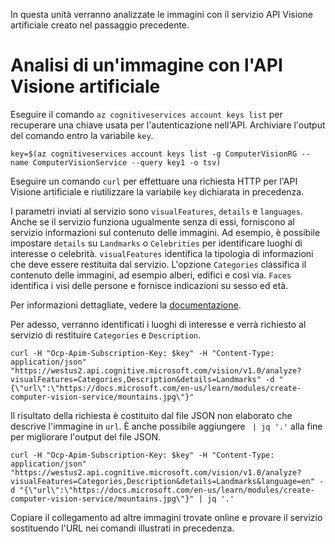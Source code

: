 In questa unità verranno analizzate le immagini con il servizio API Visione artificiale creato nel passaggio precedente.

# <a name="analyzing-an-image-with-computer-vision-api"></a>Analisi di un'immagine con l'API Visione artificiale

Eseguire il comando `az cognitiveservices account keys list` per recuperare una chiave usata per l'autenticazione nell'API. Archiviare l'output del comando entro la variabile `key`.

```azurecli
key=$(az cognitiveservices account keys list -g ComputerVisionRG --name ComputerVisionService --query key1 -o tsv)
```

Eseguire un comando `curl` per effettuare una richiesta HTTP per l'API Visione artificiale e riutilizzare la variabile `key` dichiarata in precedenza.

I parametri inviati al servizio sono `visualFeatures`, `details` e `languages`. Anche se il servizio funziona ugualmente senza di essi, forniscono al servizio informazioni sul contenuto delle immagini. Ad esempio, è possibile impostare `details` su `Landmarks` o `Celebrities` per identificare luoghi di interesse o celebrità. `visualFeatures` identifica la tipologia di informazioni che deve essere restituita dal servizio. L'opzione `Categories` classifica il contenuto delle immagini, ad esempio alberi, edifici e così via. `Faces` identifica i visi delle persone e fornisce indicazioni su sesso ed età.

Per informazioni dettagliate, vedere la [documentazione](https://westus.dev.cognitive.microsoft.com/docs/services/56f91f2d778daf23d8ec6739/operations/56f91f2e778daf14a499e1fa).

Per adesso, verranno identificati i luoghi di interesse e verrà richiesto al servizio di restituire `Categories` e `Description`.

```azurecli
curl -H "Ocp-Apim-Subscription-Key: $key" -H "Content-Type: application/json" "https://westus2.api.cognitive.microsoft.com/vision/v1.0/analyze?visualFeatures=Categories,Description&details=Landmarks" -d "{\"url\":\"https://docs.microsoft.com/en-us/learn/modules/create-computer-vision-service/mountains.jpg\"}"
```

Il risultato della richiesta è costituito dal file JSON non elaborato che descrive l'immagine in `url`. È anche possibile aggiungere ` | jq '.'` alla fine per migliorare l'output del file JSON.

```azurecli
curl -H "Ocp-Apim-Subscription-Key: $key" -H "Content-Type: application/json" "https://westus2.api.cognitive.microsoft.com/vision/v1.0/analyze?visualFeatures=Categories,Description&details=Landmarks&language=en" -d "{\"url\":\"https://docs.microsoft.com/en-us/learn/modules/create-computer-vision-service/mountains.jpg\"}" | jq '.'
```

Copiare il collegamento ad altre immagini trovate online e provare il servizio sostituendo l'URL nei comandi illustrati in precedenza.